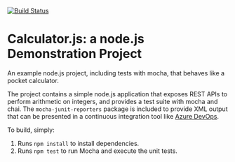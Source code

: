 [![Build Status](https://dev.azure.com/andresfib8OSJX/Agile%20Planning/_apis/build/status/andresfib.calculator?branchName=master)](https://dev.azure.com/andresfib8OSJX/Agile%20Planning/_build/latest?definitionId=3&branchName=master)

Calculator.js: a node.js Demonstration Project
==============================================
An example node.js project, including tests with mocha, that behaves like
a pocket calculator.

The project contains a simple node.js application that exposes REST APIs
to perform arithmetic on integers, and provides a test suite with mocha
and chai.  The `mocha-junit-reporters` package is included to provide XML
output that can be presented in a continuous integration tool like
[Azure DevOps](https://azure.com/devops).

To build, simply:

1. Runs `npm install` to install dependencies.
2. Runs `npm test` to run Mocha and execute the unit tests.

